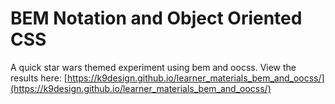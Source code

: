 # BEM Notation and Object Oriented CSS

A quick star wars themed experiment using bem and oocss.
View the results here:
[https://k9design.github.io/learner_materials_bem_and_oocss/](https://k9design.github.io/learner_materials_bem_and_oocss/)
